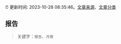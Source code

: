 :alarm_clock: 更新时间: 2023-10-28 08:35:46。[文章来源](/README.md)、[文章分类](/TAGS.md)

## 报告


> 关键字：`报告`、`月报`




